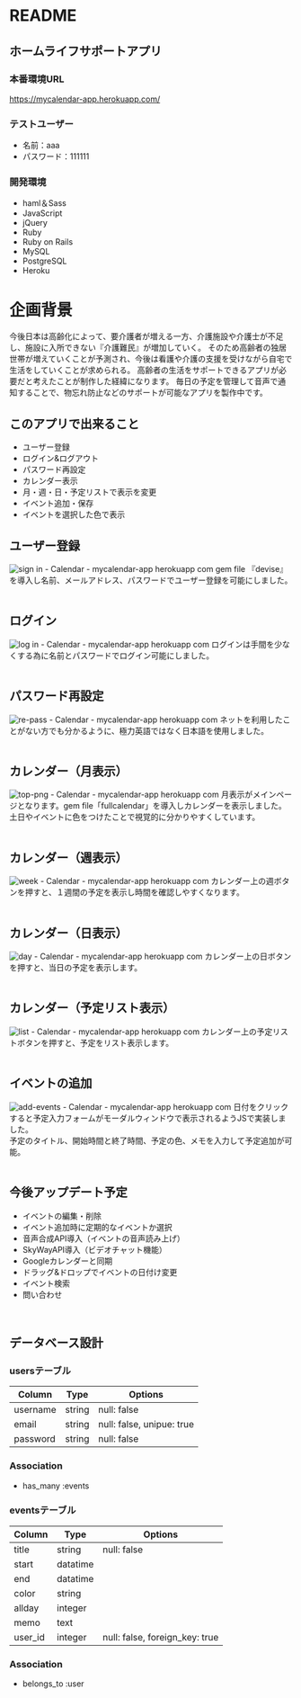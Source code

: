 # README

## ホームライフサポートアプリ

### 本番環境URL
https://mycalendar-app.herokuapp.com/

### テストユーザー
* 名前：aaa
* パスワード：111111

### 開発環境
* haml＆Sass
* JavaScript
* jQuery
* Ruby
* Ruby on Rails
* MySQL
* PostgreSQL
* Heroku

# 企画背景
今後日本は高齢化によって、要介護者が増える一方、介護施設や介護士が不足し、施設に入所できない『介護難民』が増加していく。
そのため高齢者の独居世帯が増えていくことが予測され、今後は看護や介護の支援を受けながら自宅で生活をしていくことが求められる。
高齢者の生活をサポートできるアプリが必要だと考えたことが制作した経緯になります。
毎日の予定を管理して音声で通知することで、物忘れ防止などのサポートが可能なアプリを製作中です。

## このアプリで出来ること
* ユーザー登録
* ログイン&ログアウト
* パスワード再設定
* カレンダー表示
* 月・週・日・予定リストで表示を変更
* イベント追加・保存
* イベントを選択した色で表示

## ユーザー登録
![sign in - Calendar - mycalendar-app herokuapp com](https://user-images.githubusercontent.com/61701275/82155131-908ac880-98ad-11ea-8b7d-d826d3c227c3.png)
gem file 『devise』を導入し名前、メールアドレス、パスワードでユーザー登録を可能にしました。
<br>
<br>
## ログイン
![log in - Calendar - mycalendar-app herokuapp com](https://user-images.githubusercontent.com/61701275/82155124-82d54300-98ad-11ea-84ad-3ad8393b6763.png)
ログインは手間を少なくする為に名前とパスワードでログイン可能にしました。
<br>
<br>
## パスワード再設定
![re-pass - Calendar - mycalendar-app herokuapp com](https://user-images.githubusercontent.com/61701275/82155144-b0ba8780-98ad-11ea-825e-71fa7225debd.png)
ネットを利用したことがない方でも分かるように、極力英語ではなく日本語を使用しました。
<br>
<br>
## カレンダー（月表示）
![top-png - Calendar - mycalendar-app herokuapp com](https://user-images.githubusercontent.com/61701275/82154781-3852c700-98ab-11ea-8352-e8f973c0a453.png)
月表示がメインページとなります。gem file「fullcalendar」を導入しカレンダーを表示しました。<br>土日やイベントに色をつけたことで視覚的に分かりやすくしています。
<br>
<br>
## カレンダー（週表示）
![week - Calendar - mycalendar-app herokuapp com](https://user-images.githubusercontent.com/61701275/82154851-a8614d00-98ab-11ea-84c8-a2d7ccded09a.png)
カレンダー上の週ボタンを押すと、１週間の予定を表示し時間を確認しやすくなります。
<br>
<br>
## カレンダー（日表示）
![day - Calendar - mycalendar-app herokuapp com](https://user-images.githubusercontent.com/61701275/82154885-de9ecc80-98ab-11ea-9700-cd0434bcaeeb.png)
カレンダー上の日ボタンを押すと、当日の予定を表示します。
<br>
<br>
## カレンダー（予定リスト表示）
![list - Calendar - mycalendar-app herokuapp com](https://user-images.githubusercontent.com/61701275/82154917-10179800-98ac-11ea-84b0-777e5b1e59ad.png)
カレンダー上の予定リストボタンを押すと、予定をリスト表示します。
<br>
<br>
## イベントの追加
![add-events - Calendar - mycalendar-app herokuapp com](https://user-images.githubusercontent.com/61701275/82155040-1e19e880-98ad-11ea-9214-cd2934df9851.png)
日付をクリックすると予定入力フォームがモーダルウィンドウで表示されるようJSで実装しました。<br>予定のタイトル、開始時間と終了時間、予定の色、メモを入力して予定追加が可能。
<br>
<br>
## 今後アップデート予定
* イベントの編集・削除
* イベント追加時に定期的なイベントか選択
* 音声合成API導入（イベントの音声読み上げ）
* SkyWayAPI導入（ビデオチャット機能）
* Googleカレンダーと同期
* ドラッグ&ドロップでイベントの日付け変更
* イベント検索
* 問い合わせ
<br>

## データベース設計
### usersテーブル
|Column|Type|Options|
|------|----|-------|
|username|string|null: false|
|email|string|null: false, unipue: true|
|password|string|null: false|
### Association
- has_many :events

### eventsテーブル
|Column|Type|Options|
|------|----|-------|
|title|string|null: false|
|start|datatime|
|end|datatime|
|color|string|
|allday|integer|
|memo|text|
|user_id|integer|null: false, foreign_key: true|
### Association
- belongs_to :user
